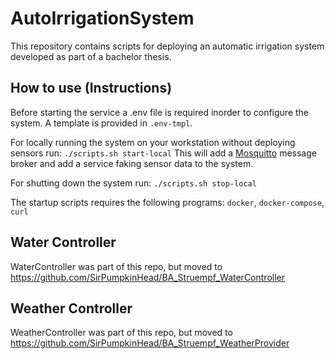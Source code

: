 # AutoIrrigationSystem

This repository contains scripts for deploying an automatic irrigation system developed as part of a bachelor thesis.

## How to use (Instructions)

Before starting the service a .env file is required inorder to configure the system.
A template is provided in `.env-tmpl`.

For locally running the system on your workstation without deploying sensors run: 
`./scripts.sh start-local`
This will add a [Mosquitto](https://mosquitto.org) message broker and add a service faking sensor data to the system.

For shutting down the system run:
`./scripts.sh stop-local`

The startup scripts requires the following programs: `docker`, `docker-compose`, `curl`

## Water Controller
WaterController was part of this repo, but moved to https://github.com/SirPumpkinHead/BA_Struempf_WaterController

## Weather Controller
WeatherController was part of this repo, but moved to https://github.com/SirPumpkinHead/BA_Struempf_WeatherProvider
